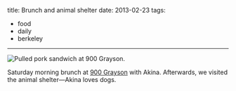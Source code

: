 title: Brunch and animal shelter
date: 2013-02-23
tags:
- food
- daily
- berkeley
---

![Pulled pork sandwich at 900 Grayson.](https://dl.dropbox.com/u/4291520/journal-images/900-grayson.jpg)

Saturday morning brunch at [900 Grayson](http://www.900grayson.com/) with Akina. Afterwards, we visited the animal shelter—Akina loves dogs.
